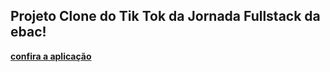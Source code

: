 ## Projeto Clone do Tik Tok da Jornada Fullstack da ebac!

[**confira a aplicação**](https://tiktok-clone-566e5.web.app/)
